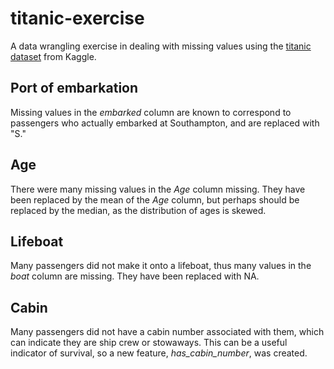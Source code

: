 # titanic-exercise
A data wrangling exercise in dealing with missing values using the [titanic dataset](https://www.kaggle.com/c/titanic/data) from Kaggle.

## Port of embarkation
Missing values in the *embarked* column are known to correspond to passengers who actually embarked at Southampton, and are replaced with "S."

## Age
There were many missing values in the *Age* column missing. They have been replaced by the mean of the *Age* column, but perhaps should be replaced by the median, as the distribution of ages is skewed.

## Lifeboat
Many passengers did not make it onto a lifeboat, thus many values in the *boat* column are missing. They have been replaced with NA.

## Cabin
Many passengers did not have a cabin number associated with them, which can indicate they are ship crew or stowaways. This can be a useful indicator of survival, so a new feature, *has_cabin_number*, was created.

